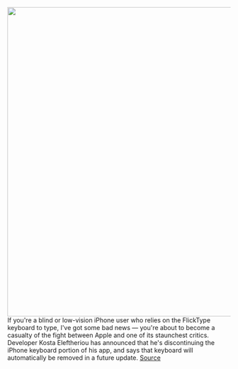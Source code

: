 <img src='https://cdn.vox-cdn.com/thumbor/WVPorSFd5cNaIHuqI4nlDbEQaa4=/0x0:295x640/1200x0/filters:focal(0x0:295x640):no_upscale()/cdn.vox-cdn.com/uploads/chorus_asset/file/22786073/13_twS_I.jpg' width='700px' /><br/>
If you're a blind or low-vision iPhone user who relies on the FlickType keyboard to type, I've got some bad news — you're about to become a casualty of the fight between Apple and one of its staunchest critics. Developer Kosta Eleftheriou has announced that he's discontinuing the iPhone keyboard portion of his app, and says that keyboard will automatically be removed in a future update.
<a href='https://www.theverge.com/2021/8/16/22627515/flicktype-ios-keyboard-discontinued-blind-visually-impaired'> Source <a/>